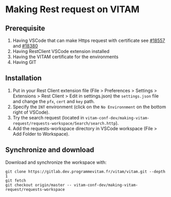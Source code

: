 # Making Rest request on VITAM
## Prerequisite
1. Having VSCode that can make Https request with certificate see [#18557](https://github.com/electron/electron/issues/18557) and [#18380](https://github.com/electron/electron/issues/18380)
2. Having RestClient VSCode extension installed
3. Having the VITAM certificate for the environments
4. Having GIT

## Installation
1. Put in your Rest Client extension file (File > Preferences > Settings > Extensions > Rest Client > Edit in settings.json) the `settings.json` file and change the `pfx`, `cert` and `key` path.
2. Specify the `INT` environment (click on the `No Environnment` on the bottom right of VSCode).
3. Try the search request (located in `vitam-conf-dev/making-vitam-request/requests-workspace/Search/search.http`).
3. Add the requests-workspace directory in VSCode workspace (File > Add Folder to Workspace).

## Synchronize and download
Download and synchronize the workspace with:
```shell script
git clone https://gitlab.dev.programmevitam.fr/vitam/vitam.git --depth 1
git fetch 
git checkout origin/master -- vitam-conf-dev/making-vitam-request/requests-workspace
```